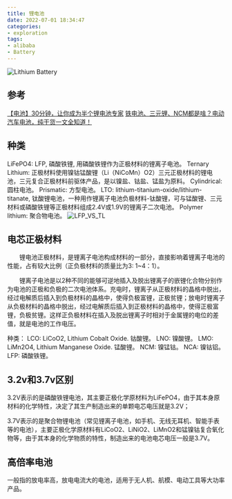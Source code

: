 ```yaml
---
title: 锂电池
date: 2022-07-01 18:34:47
categories:
- exploration
tags:
- alibaba
- Battery
---
```

![Lithium Battery](/images/Lithium_Battery.png)
## 参考
[【电池】30分钟，让你成为半个锂电池专家](https://zhuanlan.zhihu.com/p/401504245)
[铁电池、三元锂、NCM都是啥？电动汽车电池，纯干货一文全知道！](https://www.yoojia.com/article/8075361517849643153.html)
## 种类
LiFePO4: LFP, 磷酸铁锂, 用磷酸铁锂作为正极材料的锂离子电池。
Ternary Lithium: 正极材料使用镍钴锰酸锂（Li（NiCoMn）O2）三元正极材料的锂电池，三元复合正极材料前驱体产品，是以镍盐、钴盐、锰盐为原料。
Cylindrical: 圆柱电池。
Prismatic: 方型电池。
LTO: lithium-titanium-oxide/lithium-titanate, 钛酸锂电池，一种用作锂离子电池负极材料-钛酸锂，可与锰酸锂、三元材料或磷酸铁锂等正极材料组成2.4V或1.9V的锂离子二次电池。
Polymer lithium: 聚合物电池。
![LFP_VS_TL](/images/LFPVSTL.jpg)
## 电芯正极材料
　　锂电池正极材料，是锂离子电池构成材料的一部分，直接影响着锂离子电池的性能，占有较大比例（正负极材料的质量比为3: 1~4：1）。

　　锂离子电池是以2种不同的能够可逆地插入及脱出锂离子的嵌锂化合物分别作为电池的正极和负极的二次电池体系。充电时，锂离子从正极材料的晶格中脱出，经过电解质后插入到负极材料的晶格中，使得负极富锂，正极贫锂；放电时锂离子从负极材料的晶格中脱出，经过电解质后插入到正极材料的晶格中，使得正极富锂，负极贫锂。这样正负极材料在插入及脱出锂离子时相对于金属锂的电位的差值，就是电池的工作电压。

种类：
LCO: LiCoO2, Lithium Cobalt Oxide. 钴酸锂。
LNO: 镍酸锂。
LMO: LiMn2O4, Lithium Manganese Oxide. 锰酸锂。
NCM: 镍锰钴。
NCA: 镍钴铝。
LFP: 磷酸铁锂。
## 3.2v和3.7v区别
3.2V表示的是磷酸铁锂电池，其主要正极化学原材料为LiFePO4，由于其本身原材料的化学特性，决定了其生产制造出来的单颗电芯电压就是3.2V；

3.7V表示的是聚合物锂电池（常见锂离子电池，如手机、无线无耳机、智能手表等的电池），主要正极化学原材料有LiCoO2、LiNiO2、LiMnO2和锰镍钴复合氧化物等，由于其本身的化学物质的特性，制造出来的电池电芯电压一般是3.7V。

## 高倍率电池
一般指的放电率高，放电电流大的电池，适用于无人机、航模、电动工具等大功率产品。
